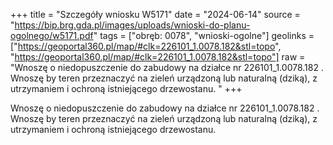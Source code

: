 +++
title = "Szczegóły wniosku W5171"
date = "2024-06-14"
source = "https://bip.brg.gda.pl/images/uploads/wnioski-do-planu-ogolnego/w5171.pdf"
tags = ["obręb: 0078", "wnioski-ogolne"]
geolinks = ["https://geoportal360.pl/map/#clk=226101_1.0078.182&stl=topo", "https://geoportal360.pl/map/#clk=226101_1.0078.182&stl=topo"]
raw = "Wnoszę o niedopuszczenie do zabudowy na działce nr 226101_1.0078.182 . Wnoszę by teren przeznaczyć na zieleń urządzoną lub naturalną (dziką), z utrzymaniem i ochroną istniejącego drzewostanu. "
+++

Wnoszę o niedopuszczenie do zabudowy na działce nr 226101_1.0078.182 . Wnoszę
by teren przeznaczyć na zieleń urządzoną lub naturalną (dziką), z utrzymaniem i ochroną
istniejącego drzewostanu.



